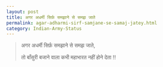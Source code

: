 ```yaml
---
layout: post
title: अगर अधर्मी सिर्फ़ समझाने से समझ जाते
permalink: agar-adharmi-sirf-samjane-se-samaj-jatey.html
category: Indian-Army-Status
---
```

> अगर अधर्मी सिर्फ़ समझाने से समझ जाते,
> 
> तो बाँसुरी बजाने वाला कभी महाभारत नहीं होने देता !!
